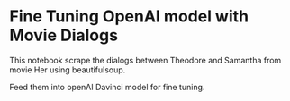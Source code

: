 # Fine Tuning OpenAI model with Movie Dialogs


This notebook scrape the dialogs between Theodore and Samantha from movie Her using beautifulsoup.

Feed them into openAI Davinci model for fine tuning.